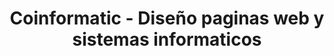 ---
title: "Coinformatic - Diseño paginas web y sistemas informaticos"
url: /santa-cruz/coinformatic-diseno-paginas-web-y-sistemas-informaticos/
shop: ordenador
---